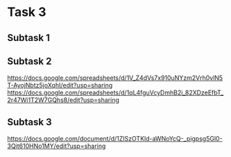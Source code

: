 # Task 3
## Subtask 1


## Subtask 2
https://docs.google.com/spreadsheets/d/1V_Z4dVs7x910uNYzm2Vrh0vlN5T-AyojNbtz5joXqhI/edit?usp=sharing
https://docs.google.com/spreadsheets/d/1qL4fguVcyDmhB2i_82XDzeEfbT_2r47Wi1T2W7GQhs8/edit?usp=sharing

## Subtask 3 
https://docs.google.com/document/d/1ZISzOTKld-aWNoYcQ-_pigpsg5Gl0-3Qit610HNo1MY/edit?usp=sharing
